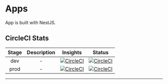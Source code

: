 # Apps

App is built with NestJS.

## CircleCI Stats

| Stage | Description |                                                                                                                                                   Insights                                                                                                                                                    |                                                                                               Status                                                                                               |
| :---: | :---------: | :-----------------------------------------------------------------------------------------------------------------------------------------------------------------------------------------------------------------------------------------------------------------------------------------------------------: | :------------------------------------------------------------------------------------------------------------------------------------------------------------------------------------------------: |
|  dev  |      -      |  [![CircleCI](https://dl.circleci.com/insights-snapshot/gh/Vijay431/Apps/dev/setup_tests_deploy/badge.svg?window=30d)](https://app.circleci.com/insights/github/Vijay431/Apps/workflows/setup_tests_deploy/overview?branch=dev&reporting-window=last-30-days&insights-snapshot=true)  |  [![CircleCI](https://dl.circleci.com/status-badge/img/gh/Vijay431/Apps/tree/dev.svg?style=svg)](https://dl.circleci.com/status-badge/redirect/gh/Vijay431/Apps/tree/dev)  |
| prod  |      -      | [![CircleCI](https://dl.circleci.com/insights-snapshot/gh/Vijay431/Apps/prod/setup_tests_deploy/badge.svg?window=30d)](https://app.circleci.com/insights/github/Vijay431/Apps/workflows/setup_tests_deploy/overview?branch=prod&reporting-window=last-30-days&insights-snapshot=true) | [![CircleCI](https://dl.circleci.com/status-badge/img/gh/Vijay431/Apps/tree/dev.svg?style=svg)](https://dl.circleci.com/status-badge/redirect/gh/Vijay431/Apps/tree/prod) |

---
